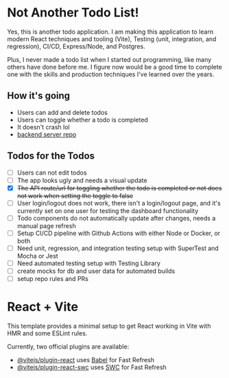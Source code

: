 # Not Another Todo List!

Yes, this is another todo application. I am making this application to learn modern React techniques and tooling (Vite), Testing (unit, integration, and regression), CI/CD, Express/Node, and Postgres.

Plus, I never made a todo list when I started out programming, like many others have done before me. I figure now would be a good time to complete one with the skills and production techniques I've learned over the years.

## How it's going
- Users can add and delete todos
- Users can toggle whether a todo is completed
- It doesn't crash lol
- [backend server repo](https://github.com/rubb3rDucc/todo_list_server)

## Todos for the Todos
- [ ] Users can not edit todos
- [ ] The app looks ugly and needs a visual update
- [x] <s>The API route/url for toggling whether the todo is completed or not does not work when setting the toggle to false</s>
- [ ] User login/logout does not work, there isn't a login/logout page, and it's currently set on one user for testing the dashboard functionality
- [ ] Todo components do not automatically update after changes, needs a manual page refresh
- [ ] Setup CI/CD pipeline with Github Actions with either Node or Docker, or both
- [ ] Need unit, regression, and integration testing setup with SuperTest and Mocha or Jest
- [ ] Need automated testing setup with Testing Library
- [ ] create mocks for db and user data for automated builds
- [ ] setup repo rules and PRs

# React + Vite

This template provides a minimal setup to get React working in Vite with HMR and some ESLint rules.

Currently, two official plugins are available:

- [@vitejs/plugin-react](https://github.com/vitejs/vite-plugin-react/blob/main/packages/plugin-react/README.md) uses [Babel](https://babeljs.io/) for Fast Refresh
- [@vitejs/plugin-react-swc](https://github.com/vitejs/vite-plugin-react-swc) uses [SWC](https://swc.rs/) for Fast Refresh

